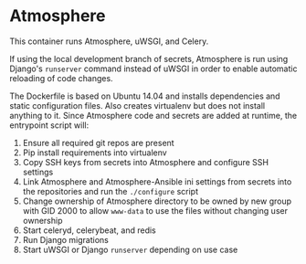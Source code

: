 # Atmosphere


This container runs Atmosphere, uWSGI, and Celery.


If using the local development branch of secrets, Atmosphere is run using Django's `runserver` command instead of uWSGI in order to enable automatic reloading of code changes.


The Dockerfile is based on Ubuntu 14.04 and installs dependencies and static configuration files. Also creates virtualenv but does not install anything to it. Since Atmosphere code and secrets are added at runtime, the entrypoint script will:

  1. Ensure all required git repos are present
  2. Pip install requirements into virtualenv
  3. Copy SSH keys from secrets into Atmosphere and configure SSH settings
  4. Link Atmosphere and Atmosphere-Ansible ini settings from secrets into the repositories and run the `./configure` script
  5. Change ownership of Atmosphere directory to be owned by new group with GID 2000 to allow `www-data` to use the files without changing user ownership
  6. Start celeryd, celerybeat, and redis
  7. Run Django migrations
  8. Start uWSGI or Django `runserver` depending on use case
